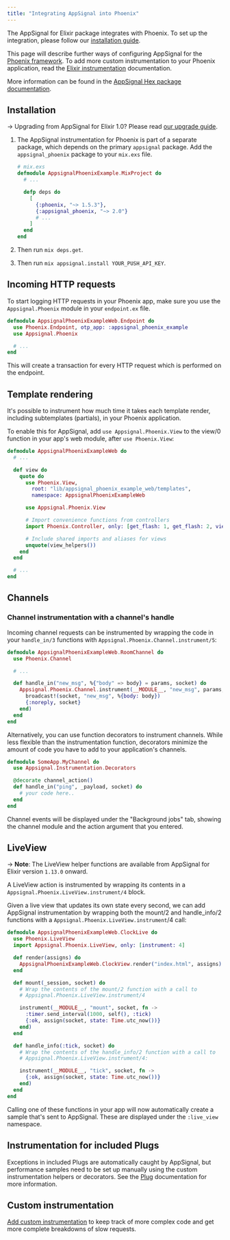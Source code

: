 ```yaml
---
title: "Integrating AppSignal into Phoenix"
---
```


The AppSignal for Elixir package integrates with Phoenix. To set up the
integration, please follow our [installation guide](/elixir/installation.html).

This page will describe further ways of configuring AppSignal for the [Phoenix
framework][phoenix]. To add more custom instrumentation to your Phoenix
application, read the [Elixir
instrumentation](/elixir/instrumentation/index.html) documentation.

More information can be found in the [AppSignal Hex package
documentation][hex-appsignal].

## Installation

-> Upgrading from AppSignal for Elixir 1.0? Please read [our upgrade guide](/elixir/installation/upgrading-from-1.x-to-2.x.html).

1. The AppSignal instrumentation for Phoenix is part of a
   separate package, which depends on the primary `appsignal`  package. Add the `appsignal_phoenix` package to your `mix.exs` file.

    ``` elixir
    # mix.exs
    defmodule AppsignalPhoenixExample.MixProject do
      # ...

      defp deps do
        [
          {:phoenix, "~> 1.5.3"},
          {:appsignal_phoenix, "~> 2.0"}
          # ...
        ]
      end
    end
    ```

2. Then run `mix deps.get`.
3. Then run `mix appsignal.install YOUR_PUSH_API_KEY`.

## Incoming HTTP requests

To start logging HTTP requests in your Phoenix app, make sure you use the
`Appsignal.Phoenix` module in your `endpoint.ex` file.

```elixir
defmodule AppsignalPhoenixExampleWeb.Endpoint do
  use Phoenix.Endpoint, otp_app: :appsignal_phoenix_example
  use Appsignal.Phoenix

  # ...
end
```

This will create a transaction for every HTTP request which is performed on the
endpoint.

## Template rendering

It's possible to instrument how much time it takes each template render,
including subtemplates (partials), in your Phoenix application.

To enable this for AppSignal, add `use Appsignal.Phoenix.View` to the view/0
function in your app's web module, after `use Phoenix.View`:

```elixir
defmodule AppsignalPhoenixExampleWeb do
  # ...

  def view do
    quote do
      use Phoenix.View,
        root: "lib/appsignal_phoenix_example_web/templates",
        namespace: AppsignalPhoenixExampleWeb

      use Appsignal.Phoenix.View

      # Import convenience functions from controllers
      import Phoenix.Controller, only: [get_flash: 1, get_flash: 2, view_module: 1]

      # Include shared imports and aliases for views
      unquote(view_helpers())
    end
  end

  # ...
end
```

## Channels

### Channel instrumentation with a channel's handle

Incoming channel requests can be instrumented by wrapping the code in your
`handle_in/3` functions with `Appsignal.Phoenix.Channel.instrument/5`:

```elixir
defmodule AppsignalPhoenixExampleWeb.RoomChannel do
  use Phoenix.Channel

  # ...

  def handle_in("new_msg", %{"body" => body} = params, socket) do
    Appsignal.Phoenix.Channel.instrument(__MODULE__, "new_msg", params, socket, fn ->
      broadcast!(socket, "new_msg", %{body: body})
      {:noreply, socket}
    end)
  end
end
```

Alternatively, you can use function decorators to instrument channels. While
less flexible than the instrumentation function, decorators minimize the amount
of code you have to add to your application's channels.

```elixir
defmodule SomeApp.MyChannel do
  use Appsignal.Instrumentation.Decorators

  @decorate channel_action()
  def handle_in("ping", _payload, socket) do
    # your code here..
  end
end
```

Channel events will be displayed under the "Background jobs" tab, showing the
channel module and the action argument that you entered.


## LiveView

-> **Note**: The LiveView helper functions are available from AppSignal for
Elixir version `1.13.0` onward.

A LiveView action is instrumented by wrapping its contents in a
`Appsignal.Phoenix.LiveView.instrument/4` block.

Given a live view that updates its own state every second, we can add
AppSignal instrumentation by wrapping both the mount/2 and handle_info/2
functions with a `Appsignal.Phoenix.LiveView.instrument`/4 call:

```elixir
defmodule AppsignalPhoenixExampleWeb.ClockLive do
  use Phoenix.LiveView
  import Appsignal.Phoenix.LiveView, only: [instrument: 4]

  def render(assigns) do
    AppsignalPhoenixExampleWeb.ClockView.render("index.html", assigns)
  end

  def mount(_session, socket) do
    # Wrap the contents of the mount/2 function with a call to
    # Appsignal.Phoenix.LiveView.instrument/4

    instrument(__MODULE__, "mount", socket, fn ->
      :timer.send_interval(1000, self(), :tick)
      {:ok, assign(socket, state: Time.utc_now())}
    end)
  end

  def handle_info(:tick, socket) do
    # Wrap the contents of the handle_info/2 function with a call to
    # Appsignal.Phoenix.LiveView.instrument/4:

    instrument(__MODULE__, "tick", socket, fn ->
      {:ok, assign(socket, state: Time.utc_now())}
    end)
  end
end
```

Calling one of these functions in your app will now automatically create a
sample that's sent to AppSignal. These are displayed under the `:live_view`
namespace.

## Instrumentation for included Plugs

Exceptions in included Plugs are automatically caught by AppSignal, but
performance samples need to be set up manually using the custom instrumentation
helpers or decorators. See the
[Plug](/elixir/integrations/plug.html#instrumentation-for-included-plugs)
documentation for more information.

## Custom instrumentation

[Add custom instrumentation](/elixir/instrumentation/instrumentation.html) to
keep track of more complex code and get more complete breakdowns of slow
requests.

[phoenix]: http://www.phoenixframework.org/
[hex-appsignal]: https://hexdocs.pm/appsignal/
